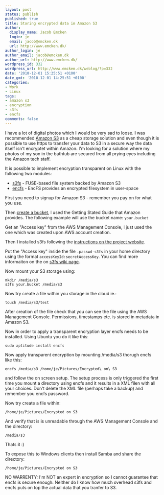 ```yaml
---
layout: post
status: publish
published: true
title: Storing encrypted data in Amazon S3
author:
  display_name: Jacob Emcken
  login: je
  email: jacob@emcken.dk
  url: http://www.emcken.dk/
author_login: je
author_email: jacob@emcken.dk
author_url: http://www.emcken.dk/
wordpress_id: 332
wordpress_url: http://www.emcken.dk/weblog/?p=332
date: '2010-12-01 15:25:51 +0100'
date_gmt: '2010-12-01 14:25:51 +0100'
categories:
- Work
- Linux
tags:
- amazon s3
- encryption
- s3fs
- encfs
comments: false
---
```

I have a lot of digital photos which I would be very sad to loose. I was recommended [Amazon S3][1] as a cheap storage solution and even though it is possible to use https to transfer your data to S3 in a secure way the data itself isn't encryptet within Amazon. I'm looking for a solution where my photos of my son in the bathtub are secured from all prying eyes including the Amazon tech staff.

It is possible to implement encryption transparent on Linux with the following two modules:

  * [s3fs][2] - FUSE-based file system backed by Amazon S3
  * [encfs][3] - EncFS provides an encrypted filesystem in user-space

First you need to signup for Amazon S3 - remember you pay on for what you use.

Then [create a bucket][4], I used the Getting Stated Guide that Amazon provides. The following example will use the bucket name: `your.bucket`

Get an "Access key" from the AWS Management Console, I just used the one which was created upon AWS account creation.

Then I installed s3fs following the [instructions on the project website][5].

Put the "Access key" inside the file `.passwd-s3fs` in your home directory using the format `accessKeyId:secretAccessKey`. You can find more informaiton on the on [s3fs wiki page][6].

Now mount your S3 storage using:

    mkdir /media/s3
    s3fs your.bucket /media/s3

Now try create a file within you storage in the cloud ie.:

    touch /media/s3/test

After creation of the file check that you can see the file using the AWS Management Console. Permissions, timestamps etc. is stored in metadata in Amazon S3.

Now in order to apply a transparent encryption layer encfs needs to be installed. Using Ubuntu you do it like this:

    sudo aptitude install encfs

Now apply transparent encryption by mounting /media/s3 thorugh encfs like this:

    encfs /media/s3 /home/je/Pictures/Encrypted\ on\ S3

and follow the on screen setup. The setup process is only triggered the first time you mount a directory using encfs and it results in a XML filen with all your choices.
Don't delete the XML file (perhaps take a backup) and remember you encfs password.

Now try create a file within:

    /home/je/Pictures/Encrypted on S3

And verify that is is unreadable through the AWS Management Console and the directory:

    /media/s3

Thats it :)

To expose this to Windows clients then install Samba and share the directory:

    /home/je/Pictures/Encrypted on S3

NO WARRENTY:
I'm NOT an expert in encryption so I cannot guarantee that encfs is secure enough. Neither do I know how much overhead s3fs and encfs puts on top the actual data that you tranfer to S3.

[1]: http://aws.amazon.com/s3/
[2]: http://code.google.com/p/s3fs/
[3]: http://www.arg0.net/encfs
[4]: http://docs.amazonwebservices.com/AmazonS3/latest/gsg/
[5]: http://code.google.com/p/s3fs/wiki/InstallationNotes
[6]: http://code.google.com/p/s3fs/wiki/FuseOverAmazon
